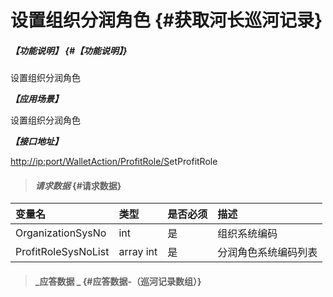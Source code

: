 # 设置组织分润角色 {#获取河长巡河记录}

##### _【功能说明】_ {#【功能说明】}

设置组织分润角色

_**【应用场景】**_

设置组织分润角色

_**【接口地址】**_

[http://ip:port/WalletAction/ProfitRole/S](http://ip:port/HMQuery/PatrolRiver/GetPatrolRivers)etProfitRole

> #### _请求数据_ {#请求数据}

| 变量名 | 类型 | 是否必须 | 描述 |
| :--- | :--- | :--- | :--- |
| OrganizationSysNo | int | 是 | 组织系统编码 |
| ProfitRoleSysNoList | array int | 是 | 分润角色系统编码列表 |

> #### _应答数据 _ {#应答数据-（巡河记录数组）}



